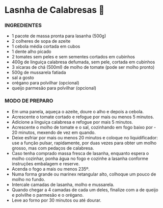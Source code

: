 # Lasnha de Calabresas :pig:
### INGREDIENTES
 - 1 pacote de massa pronta para lasanha (500g)
 - 2 colheres de sopa de azeite
 - 1 cebola média cortada em cubos
 - 1 dente alho picado
 - 2 tomates sem peles e sem sementes cortados em cubinhos
 - 400g de linguiça calabresa defumada, sem pele, cortada em cubinhos
 - 3 xícaras de chá (500ml) de molho de tomate (pode ser molho pronto)
 - 500g de mussarela fatiada
 - sal a gosto
 - orégano para polvilhar (opcional)
 - queijo parmesão para polvilhar (opcional)

### MODO DE PREPARO
 - Em uma panela, aqueça o azeite, doure o alho e depois a cebola.
 - Acrescente o tomate cortado e refogue por mais ou menos 5 minutos.
 - Adicione a linguiça calabresa e refogue por mais 5 minutos.
 - Acrescente o molho de tomate e o sal, cozinhando em fogo baixo por  - 20 minutos, mexendo de vez em quando.
 - Deixe esfriar por mais ou menos 20 minutos e coloque no
 liquidificador: use a função pulsar, rapidamente, por duas vezes
  para obter um molho grosso, mas com pedaços de calabresa.
 - Caso tenha comprado massa fresca de lasanha, enquanto espera o molho cozinhar, ponha água no fogo e cozinhe a lasanha conforme instruções embalagem e reserve.
 - Acenda o fogo a mais ou menos 235º.
 - Numa forma grande ou marinex retangular alto, colhoque um pouco de molho no fundo.
 - Intercale camadas de lasanha, molho e mussarela.
 - Quando chegar a 4 camadas de cada um deles, finalize com a de queijo e polvilhe o parmesão e o orégano.
 - Leve ao forno por 30 minutos ou até dourar.


